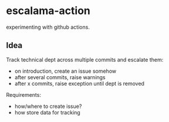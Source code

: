 # escalama-action
experimenting with github actions. 

## Idea

Track technical dept across multiple commits and escalate them:
- on introduction, create an issue somehow
- after several commits, raise warnings
- after x commits, raise exception until dept is removed

Requirements:

- how/where to create issue?
- how store data for tracking


